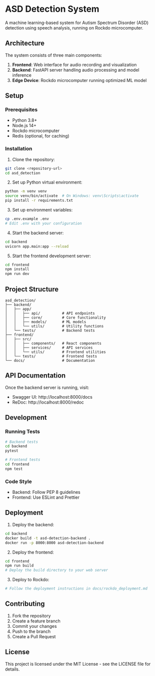 # ASD Detection System

A machine learning-based system for Autism Spectrum Disorder (ASD) detection using speech analysis, running on Rockdo microcomputer.

## Architecture

The system consists of three main components:

1. **Frontend**: Web interface for audio recording and visualization
2. **Backend**: FastAPI server handling audio processing and model inference
3. **Edge Device**: Rockdo microcomputer running optimized ML model

## Setup

### Prerequisites

- Python 3.8+
- Node.js 14+
- Rockdo microcomputer
- Redis (optional, for caching)

### Installation

1. Clone the repository:
```bash
git clone <repository-url>
cd asd_detection
```

2. Set up Python virtual environment:
```bash
python -m venv venv
source venv/bin/activate  # On Windows: venv\Scripts\activate
pip install -r requirements.txt
```

3. Set up environment variables:
```bash
cp .env.example .env
# Edit .env with your configuration
```

4. Start the backend server:
```bash
cd backend
uvicorn app.main:app --reload
```

5. Start the frontend development server:
```bash
cd frontend
npm install
npm run dev
```

## Project Structure

```
asd_detection/
├── backend/
│   ├── app/
│   │   ├── api/          # API endpoints
│   │   ├── core/         # Core functionality
│   │   ├── models/       # ML models
│   │   └── utils/        # Utility functions
│   └── tests/            # Backend tests
├── frontend/
│   ├── src/
│   │   ├── components/   # React components
│   │   ├── services/     # API services
│   │   └── utils/        # Frontend utilities
│   └── tests/            # Frontend tests
└── docs/                 # Documentation
```

## API Documentation

Once the backend server is running, visit:
- Swagger UI: http://localhost:8000/docs
- ReDoc: http://localhost:8000/redoc

## Development

### Running Tests

```bash
# Backend tests
cd backend
pytest

# Frontend tests
cd frontend
npm test
```

### Code Style

- Backend: Follow PEP 8 guidelines
- Frontend: Use ESLint and Prettier

## Deployment

1. Deploy the backend:
```bash
cd backend
docker build -t asd-detection-backend .
docker run -p 8000:8000 asd-detection-backend
```

2. Deploy the frontend:
```bash
cd frontend
npm run build
# Deploy the build directory to your web server
```

3. Deploy to Rockdo:
```bash
# Follow the deployment instructions in docs/rockdo_deployment.md
```

## Contributing

1. Fork the repository
2. Create a feature branch
3. Commit your changes
4. Push to the branch
5. Create a Pull Request

## License

This project is licensed under the MIT License - see the LICENSE file for details. 